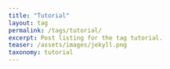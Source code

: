 ```yaml
---
title: "Tutorial"
layout: tag
permalink: /tags/tutorial/
excerpt: Post listing for the tag tutorial.
teaser: /assets/images/jekyll.png
taxonomy: tutorial
---
```

